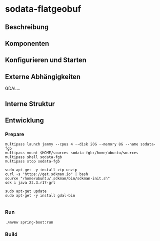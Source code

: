# sodata-flatgeobuf

## Beschreibung

## Komponenten

## Konfigurieren und Starten

## Externe Abhängigkeiten

GDAL...

## Interne Struktur

## Entwicklung

### Prepare

```
multipass launch jammy --cpus 4 --disk 20G --memory 8G --name sodata-fgb
multipass mount $HOME/sources sodata-fgb:/home/ubuntu/sources
multipass shell sodata-fgb
multipass stop sodata-fgb
```

```
sudo apt-get -y install zip unzip
curl -s "https://get.sdkman.io" | bash
source "/home/ubuntu/.sdkman/bin/sdkman-init.sh"
sdk i java 22.3.r17-grl
```

```
sudo apt-get update
sudo apt-get -y install gdal-bin
```

```

```

### Run

```
./mvnw spring-boot:run
```

### Build


